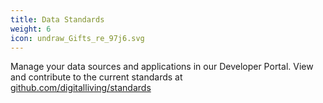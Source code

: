 ```yaml
---
title: Data Standards
weight: 6
icon: undraw_Gifts_re_97j6.svg
---
```


Manage your data sources and applications in our Developer Portal. View and contribute to the current standards at [github.com/digitalliving/standards](https://github.com/digitalliving/standards)

